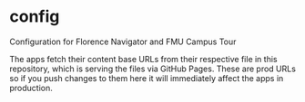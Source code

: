 # config
Configuration for Florence Navigator and FMU Campus Tour

The apps fetch their content base URLs from their respective file in this repository, which is serving the files via GitHub Pages. These are prod URLs so if you push changes to them here it will immediately affect the apps in production.
